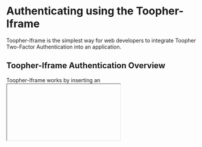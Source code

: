 Authenticating using the Toopher-Iframe
=======================================
Toopher-Iframe is the simplest way for web developers to integrate Toopher Two-Factor Authentication into an application.  

## Toopher-Iframe Authentication Overview

Toopher-Iframe works by inserting an <iframe> element into the HTML displayed to the user after a successful username/password validation (but before they are actually logged in to the service).  The iframe content (sourced from the Toopher API) guides the user through the process of authenticating with Toopher.  Once complete, the Iframe will return the result of the authentication to your server using HTML form POST.  Upon receiving the returned form data, the cryptographic signature is validated on the server, and the user is authenticated (or not, if the iframe result indicates authentication failure).

Toopher-Iframe generates two distinct types of Iframe request: 
* the *Pairing* request is used to pair a user account with a particular mobile device 
* the *Authentication* request to authenticate a particular action on behalf of a user

## Typical Toopher-Iframe Authentication Workflow

### Step 1: Username/Password validation
1. User submits username/password to your server
1. Server validates username/password, but does not start authenticated session
1. (If username/password valid): Server generates signed authentication `<iframe>` url (see below), displays page to user with embedded Toopher Iframe

### Step 2: Toopher-Iframe postback validation
1. Toopher-Iframe results posted back to server
1. Server calls `ToopherIframe.validate()` to verify that result is valid.  `.validate()` returns a `Map` of trusted data if the signature is valid, or throws a `SignatureValidationError` if the signature is invalid.
1. The server should check for possible errors returned by the API in the `error_code` map entry
1. If no errors were returned, the result of the authentication is in the `granted` map entry

### Iframe HTML markup
The `<iframe>` element must have an id of `toopher_iframe`.

Pages that include the Toopher Authentication or Pairing iframe must include the accompanying javascript library `toopher-web.js` (located in `/assets/js/` in this repository).  Toopher's Authentication and Pairing Iframes are designed for a minimum size of 400x300 px.  In the example below, `{{IFRAME_REQUEST_URL}}` is the Authentication or Pairing URL generated by the ToopherIframe library.  `{{POSTBACK_URL}}` is the path on your server where the Toopher-Iframe will submit the result of the authentication when it is finished.

    <!-- toopher-web.js requires jQuery.  uncomment the following line to source it from CDNJS if it is not already included in your page -->
    <!-- <script src="//cdnjs.cloudflare.com/ajax/libs/jquery/1.11.0/jquery.min.js"></script> -->
    <script src="/js/toopher-web.js"></script>
    <iframe id="toopher_iframe" src="{{IFRAME_REQUEST_URL}}" toopher_postback="{{POSTBACK_URL}}" style="display:inline-block; height:300px; width:100%;"></iframe>

There is no difference in the markup required for a Pairing vs. an Authentication Iframe request.

# Examples

#### Generating a Iframe URL for Authenitcation
Every Toopher Authentication session should include a unique `sessionToken` - a randomized `String` that is included in the signed request to the Toopher API and returned in the signed response from the Toopher-Iframe.  To guard against potential replay attacks, your code should validate that the returned `sessionToken` is the same one used to create the request.

Creating a random session token and storing it in the server-side session using the Java Servlet API:

    private static final SecureRandom secureRandom = new SecureRandom();
    
    // simple way to generate a randomized string.  
    String sessionToken = new BigInteger(20 * 8, secureRandom).toString(32);
    request.getSession().setAttribute("ToopherSessionToken", sessionToken);

The Toopher Authentication API provides the requester a rich set of controls over authentication parameters.

    String authIframeUrl = iframeApi.authIframeUrl(userName, resetEmail, actionName, automationAllowed, challengeRequired, sessionToken, requesterMetadata, ttl);

For the simple case of authenticating a user at login, a `loginIframeUrl` helper method is available:

    String loginIframeUrl = iframeApi.loginIframeUrl(userName, resetEmail, sessionToken)

#### Generating a Pairing Iframe URL

    String pairIframeUrl = iframeApi.pairIframeUrl(userName, resetEmail)

#### Validating postback data from Authentication Iframe and parsing API errors
In this example, `data` is a `Map<String, String>` of the form data POSTed to your server from the Toopher Authentication Iframe.  You should replace the commented blocks with code appropriate for the condition described in the comment.

    String sessionToken = (String)request.getSession().getAttribute("ToopherSessionToken");
    Map<String, String> validatedData = null;
    try {
        validatedData = iframeApi.validate(data, sessionToken);
        if (validatedData.containsKey("error_code")) {
            // check for API errors
            String errorCode = validatedData.get("error_code");
            if (errorCode.equals(ToopherIframe.PAIRING_DEACTIVATED)) {
                // User deleted the pairing on their mobile device.
                // 
                // Your server should display a Toopher Pairing Iframe so their account can be re-paired
                //
            } else if (errorCode.equals(ToopherIframe.USER_OPT_OUT)) {
                // User has been marked as "Opt-Out" in the Toopher API
                //
                // If your service allows opt-out, the user should be granted access.
                //
            } else if (errorCode.equals(ToopherIframe.USER_UNKNOWN)) {
                // User has never authenticated with Toopher on this server
                //
                // Your server should display a Toopher Pairing Iframe so their account can be paired
                //
            }
        } else {
            // signature is valid, and no api errors.  check authentication result
            boolean authPending = validatedData.get("pending").toLowerCase().equals("true");
            boolean authGranted = validatedData.get("granted").toLowerCase().equals("true");

            // authenticationResult is the ultimate result of Toopher second-factor authentication
            boolean authenticationResult = authGranted && !authPending;
        }
    } catch (ToopherIframe.SignatureValidationError e) {
        // signature was invalid.  User should not authenticated
        // 
        // e.getMessage() will return more information about what specifically
        // went wrong (incorrect session token, expired TTL, invalid signature)
        // 
    }
